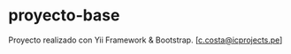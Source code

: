 proyecto-base
=============

Proyecto realizado con Yii Framework & Bootstrap.
[c.costa@icprojects.pe]
